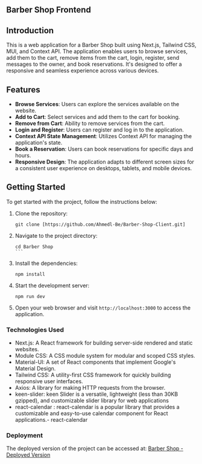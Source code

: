## Barber Shop Frontend

## Introduction
This is a web application for a Barber Shop built using Next.js, Tailwind CSS, MUI, and Context API. The application enables users to browse services, add them to the cart, remove items from the cart, login, register, send messages to the owner, and book reservations. It's designed to offer a responsive and seamless experience across various devices.

## Features
- **Browse Services**: Users can explore the services available on the website.
- **Add to Cart**: Select services and add them to the cart for booking.
- **Remove from Cart**: Ability to remove services from the cart.
- **Login and Register**: Users can register and log in to the application.
- **Context API State Management**: Utilizes Context API for managing the application's state.
- **Book a Reservation**: Users can book reservations for specific days and hours.
- **Responsive Design**: The application adapts to different screen sizes for a consistent user experience on desktops, tablets, and mobile devices.
## Getting Started

To get started with the project, follow the instructions below:

1. Clone the repository:
   ```
   git clone [https://github.com/Ahmedl-Be/Barber-Shop-Client.git]
   ```

2. Navigate to the project directory:
   `````
   cd Barber Shop
   ```

3. Install the dependencies:
   ````
   npm install
   ````

4. Start the development server:
   ````
   npm run dev
   ````

6. Open your web browser and visit `http://localhost:3000` to access the application.


### Technologies Used
- Next.js: A React framework for building server-side rendered and static websites.
- Module CSS: A CSS module system for modular and scoped CSS styles.
- Material-UI: A set of React components that implement Google's Material Design.
- Tailwind CSS: A utility-first CSS framework for quickly building responsive user interfaces.
- Axios: A library for making HTTP requests from the browser.
- keen-slider: keen Slider is a versatile, lightweight (less than 30KB gzipped), and customizable slider library for web applications
- react-calendar : react-calendar is a popular library that provides a customizable and easy-to-use calendar component for React applications.- react-calendar

### Deployment
The deployed version of the project can be accessed at: [Barber Shop - Deployed Version](https://barber-shop-inky-theta.vercel.app/)
